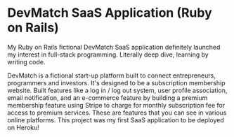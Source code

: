 # DevMatch SaaS Application (Ruby on Rails)

My Ruby on Rails fictional DevMatch SaaS application definitely launched my interest in full-stack programming.  Literally deep dive, learning by writing code.  

DevMatch is a fictional start-up platform built to connect entrepreneurs, programmers and investors.  It's designed to be a subscription membership website.  Built features like a log in / log out system, user profile association, email notification, and an e-commerce feature by building a premium membership feature using Stripe to charge for monthly subscription fee for access to premium services.  These are features that you can see in various online platforms.  This project was my first SaaS application to be deployed on Heroku!
